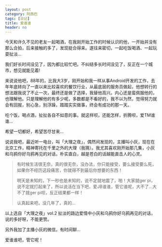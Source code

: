 ```yaml
---
layout: post
category: 阿西巴
tags: [日记]
title: 爱谁谁
header: no
---
```


今天和许久不见的老友一起喝酒，在我刚开始工作的时候认识的他，一开始并没有那么合拍，后来接触的多了，发现挺合得来。遂往来密切，一起吃饭喝酒、一起玩耍扯淡...

我们好长时间没见了，因为都比较忙吧。不纠结多长时间没见了，反正在一个城市，想见就能见着!

来说说他吧，88年的，比我大3岁，刚开始和我一样从事Android开发的工作，去年年底转向了一直以来比较喜欢的餐饮行业，从最底层的服务员做起，他想转行的想法跟我说了不止一次，最终还是做了选择，我替他高兴。内心还是蛮佩服他的，也理解他。只是理解他的有多少呢，多数都是不看好的，我不以为然，觉得努力就会有回报，别心急，别浮躁，踏踏实实做事，终会有成功的那一天。

吃个饭，喝点酒，扯扯各自不如意的事。就这样呗，还能怎样，折腾呗，爱TM谁谁...

希望一切都好，希望苦尽甘来...

说说我吧，最近听一电台，叫「大理之夜」，偶然间发现的，主播叫小灰，现在在北京工作，精神寄托在千里之外的大理（我猜）。我尤其喜欢刚开始那几集，小灰和乌鸦你好乌鸦再见的对话，朴实直白，越是苍白的话越能直击人的心灵。

> 有时候生活很无奈，真的很无奈，没办法，你只能接受，要么接受要么死，如果你不经历这段痛苦，你就得不到最后你想要的东西！
>
> 明天是未知的，下一秒也是未知的，说不定就地震了，啪！大家就ger pi，说不定就打起来了，所以说活在当下吧，爱JB谁谁，管它谁呢，大不了...大不了就ger pi呗，反正结果都一样！
>
> 认真起来吧，没几年了，真的...

以上选自「大理之夜」vol.2 扯淡的路边爱情中小灰和乌鸦你好乌鸦再见的对话，说的多好呀，不能更赞。

另外我加了主播小灰的微信，有时间聊...

爱谁谁吧，管它呢！

